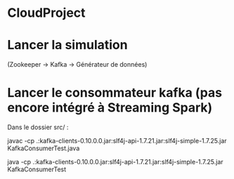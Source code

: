 # CloudProject


# Lancer la simulation
(Zookeeper -> Kafka -> Générateur de données)

# Lancer le consommateur kafka (pas encore intégré à Streaming Spark)
Dans le dossier src/ :

javac -cp .:kafka-clients-0.10.0.0.jar:slf4j-api-1.7.21.jar:slf4j-simple-1.7.25.jar KafkaConsumerTest.java <br />

java -cp .:kafka-clients-0.10.0.0.jar:slf4j-api-1.7.21.jar:slf4j-simple-1.7.25.jar KafkaConsumerTest
